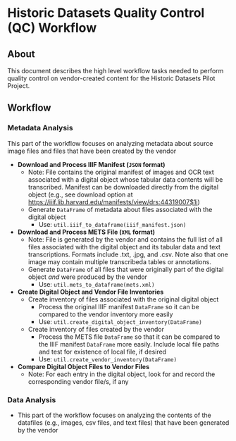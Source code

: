 # Historic Datasets Quality Control (QC) Workflow
## About
This document describes the high level workflow tasks needed to perform quality control on vendor-created content for the Historic Datasets Pilot Project.

## Workflow

### Metadata Analysis
This part of the workflow focuses on analyzing metadata about source image files and files that have been created by the vendor

- **Download and Process IIIF Manifest (`JSON` format)**
  - Note: File contains the original manifest of images and OCR text associated with a digital object whose tabular data contents will be transcribed. Manifest can be downloaded directly from the digital object (e.g., see download option at https://iiif.lib.harvard.edu/manifests/view/drs:44319007$1i)
  - Generate `DataFrame` of metadata about files associated with the digital object
    - Use: `util.iiif_to_dataframe(iiif_manifest.json)`
- **Download and Process METS File (`XML` format)**
  - Note: File is generated by the vendor and contains the full list of all files associated with the digital object and its tabular data and text transcriptions. Formats include .txt, .jpg, and .csv. Note also that one image may contain multiple transcribeda tables or annotations. 
  - Generate `DataFrame` of all files that were originally part of the digital object _and_ were produced by the vendor
    - Use: `util.mets_to_dataframe(mets.xml)`
- **Create Digital Object and Vendor File Inventories**
  - Create inventory of files associated with the original digital object
    - Process the original IIIF manifest `DataFrame` so it can be compared to the vendor inventory more easily
    - Use: `util.create_digital_object_inventory(DataFrame)`
  - Create inventory of files created by the vendor 
    - Process the METS file `DataFrame` so that it can be compared to the IIIF manifest `DataFrame` more easily. Include local file paths and test for existence of local file, if desired 
    - Use: `util.create_vendor_inventory(DataFrame)`
- **Compare Digital Object Files to Vendor Files**
  - Note: For each entry in the digital object, look for and record the corresponding vendor file/s, if any

### Data Analysis
- This part of the workflow focuses on analyzing the contents of the datafiles (e.g., images, csv files, and text files) that have been generated by the vendor